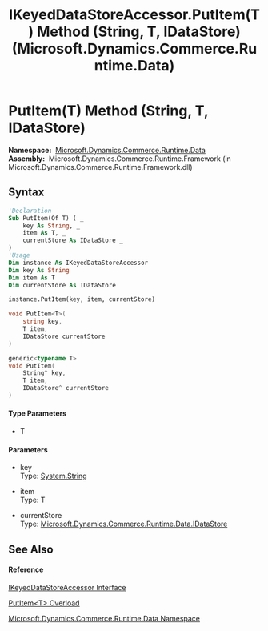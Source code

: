 ﻿---
title: IKeyedDataStoreAccessor.PutItem(T) Method (String, T, IDataStore) (Microsoft.Dynamics.Commerce.Runtime.Data)
TOCTitle: PutItem(T) Method (String, T, IDataStore)
ms:assetid: M:Microsoft.Dynamics.Commerce.Runtime.Data.IKeyedDataStoreAccessor.PutItem``1(System.String,``0,Microsoft.Dynamics.Commerce.Runtime.Data.IDataStore)
ms:mtpsurl: https://technet.microsoft.com/en-us/library/Dn968876(v=AX.60)
ms:contentKeyID: 65322250
ms.date: 05/18/2015
mtps_version: v=AX.60
dev_langs:
- vb
- csharp
- c++
---

# PutItem(T) Method (String, T, IDataStore)

**Namespace:**  [Microsoft.Dynamics.Commerce.Runtime.Data](microsoft-dynamics-commerce-runtime-data-namespace.md)  
**Assembly:**  Microsoft.Dynamics.Commerce.Runtime.Framework (in Microsoft.Dynamics.Commerce.Runtime.Framework.dll)

## Syntax

``` vb
'Declaration
Sub PutItem(Of T) ( _
    key As String, _
    item As T, _
    currentStore As IDataStore _
)
'Usage
Dim instance As IKeyedDataStoreAccessor
Dim key As String
Dim item As T
Dim currentStore As IDataStore

instance.PutItem(key, item, currentStore)
```

``` csharp
void PutItem<T>(
    string key,
    T item,
    IDataStore currentStore
)
```

``` c++
generic<typename T>
void PutItem(
    String^ key, 
    T item, 
    IDataStore^ currentStore
)
```

#### Type Parameters

  - T

#### Parameters

  - key  
    Type: [System.String](https://technet.microsoft.com/en-us/library/s1wwdcbf\(v=ax.60\))  

<!-- end list -->

  - item  
    Type: T  

<!-- end list -->

  - currentStore  
    Type: [Microsoft.Dynamics.Commerce.Runtime.Data.IDataStore](idatastore-interface-microsoft-dynamics-commerce-runtime-data.md)  

## See Also

#### Reference

[IKeyedDataStoreAccessor Interface](ikeyeddatastoreaccessor-interface-microsoft-dynamics-commerce-runtime-data.md)

[PutItem\<T\> Overload](ikeyeddatastoreaccessor-putitem-t-method-microsoft-dynamics-commerce-runtime-data.md)

[Microsoft.Dynamics.Commerce.Runtime.Data Namespace](microsoft-dynamics-commerce-runtime-data-namespace.md)

